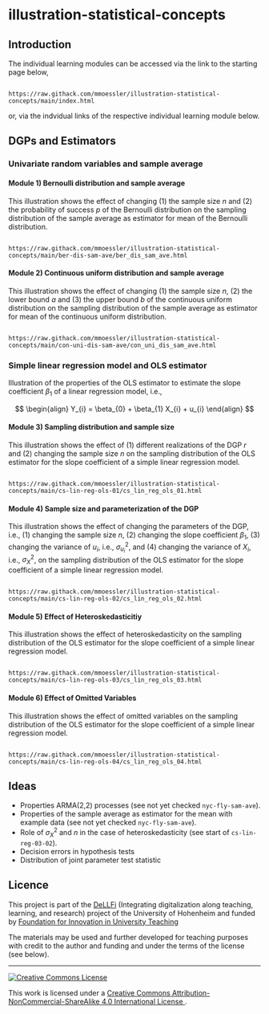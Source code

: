 # illustration-statistical-concepts

## Introduction

The individual learning modules can be accessed via the link to the starting page below,

```

https://raw.githack.com/mmoessler/illustration-statistical-concepts/main/index.html

```

or, via the indvidual links of the respective individual learning module below.

## DGPs and Estimators

### Univariate random variables and sample average

#### Module 1) Bernoulli distribution and sample average

This illustration shows the effect of changing (1) the sample size $n$ and (2) the probability of success $p$ of the Bernoulli distribution on the sampling distribution of the sample average as estimator for mean of the Bernoulli distribution.

```

https://raw.githack.com/mmoessler/illustration-statistical-concepts/main/ber-dis-sam-ave/ber_dis_sam_ave.html

```

#### Module 2) Continuous uniform distribution and sample average

This illustration shows the effect of changing (1) the sample size $n$, (2) the lower bound $a$ and (3) the upper bound $b$ of the continuous uniform distribution on the sampling distribution of the sample average as estimator for mean of the continuous uniform distribution.

```

https://raw.githack.com/mmoessler/illustration-statistical-concepts/main/con-uni-dis-sam-ave/con_uni_dis_sam_ave.html

```

### Simple linear regression model and OLS estimator

Illustration of the properties of the OLS estimator to estimate the slope coefficient $\beta_{1}$ of a linear regression model, i.e.,

$$
\begin{align}
Y_{i} = \beta_{0} + \beta_{1} X_{i} + u_{i}
\end{align}
$$

#### Module 3) Sampling distribution and sample size

This illustration shows the effect of (1) different realizations of the DGP $r$ and (2) changing the sample size $n$ on the sampling distribution of the OLS estimator for the slope coefficient of a simple linear regression model.

```

https://raw.githack.com/mmoessler/illustration-statistical-concepts/main/cs-lin-reg-ols-01/cs_lin_reg_ols_01.html

```

#### Module 4) Sample size and parameterization of the DGP

This illustration shows the effect of changing the parameters of the DGP, i.e., (1) changing the sample size $n$, (2) changing the slope coefficient $\beta_{1}$, (3) changing the variance of $u_{i}$, i.e., $\sigma_{u_{i}}^{2}$, and (4) changing the variance of $X_{i}$, i.e., $\sigma_{X}^{2}$, on the sampling distribution of the OLS estimator for the slope coefficient of a simple linear regression model.

```

https://raw.githack.com/mmoessler/illustration-statistical-concepts/main/cs-lin-reg-ols-02/cs_lin_reg_ols_02.html

```

#### Module 5) Effect of Heteroskedasticitiy

This illustration shows the effect of heteroskedasticity on the sampling distribution of the OLS estimator for the slope coefficient of a simple linear regression model.

```

https://raw.githack.com/mmoessler/illustration-statistical-concepts/main/cs-lin-reg-ols-03/cs_lin_reg_ols_03.html

```

#### Module 6) Effect of Omitted Variables

This illustration shows the effect of omitted variables on the sampling distribution of the OLS estimator for the slope coefficient of a simple linear regression model.

```

https://raw.githack.com/mmoessler/illustration-statistical-concepts/main/cs-lin-reg-ols-04/cs_lin_reg_ols_04.html

```

## Ideas

* Properties ARMA(2,2) processes (see not yet checked `nyc-fly-sam-ave`).
* Properties of the sample average as estimator for the mean with example data (see not yet checked `nyc-fly-sam-ave`).
* Role of $\sigma_{X}^{2}$ and $n$ in the case of heteroskedasticity (see start of `cs-lin-reg-03-02`).
* Decision errors in hypothesis tests
* Distribution of joint parameter test statistic 



## Licence

This project is part of the [DeLLFi](https://www.uni-hohenheim.de/en/project-dellfi) (Integrating digitalization along teaching, learning, and research) project of the University of Hohenheim and funded by [Foundation for Innovation in University Teaching](https://stiftung-hochschullehre.de/)

The materials may be used and further developed for teaching purposes with credit to the author and funding and under the terms of the license (see below).

<hr>

<a rel="license" href="http://creativecommons.org/licenses/by-nc-sa/4.0/">
<img alt="Creative Commons License" style="border-width:0" src="https://i.creativecommons.org/l/by-nc-sa/4.0/88x31.png" />
</a>

<br />

This work is licensed under a
<a rel="license" href="http://creativecommons.org/licenses/by-nc-sa/4.0/">Creative Commons Attribution-NonCommercial-ShareAlike 4.0 International License
</a>.